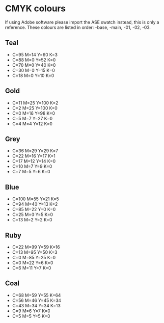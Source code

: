 # CMYK colours

If using Adobe software please import the ASE swatch instead, this is only a reference. These colours are listed in order: -base, -main, -01, -02, -03.

## Teal

- C=95 M=14 Y=60 K=3
- C=88 M=0 Y=52 K=0
- C=70 M=0 Y=40 K=0
- C=30 M=0 Y=15 K=0
- C=18 M=0 Y=10 K=0

## Gold

- C=11 M=25 Y=100 K=2
- C=2 M=25 Y=100 K=0
- C=0 M=16 Y=98 K=0
- C=5 M=7 Y=27 K=0
- C=4 M=4 Y=12 K=0

## Grey

- C=36 M=29 Y=29 K=7
- C=22 M=16 Y=17 K=1
- C=17 M=12 Y=14 K=0
- C=10 M=7 Y=9 K=0
- C=7 M=5 Y=6 K=0

## Blue

- C=100 M=55 Y=21 K=5
- C=94 M=40 Y=13 K=2
- C=85 M=22 Y=0 K=0
- C=25 M=0 Y=5 K=0
- C=13 M=2 Y=2 K=0

## Ruby

- C=22 M=99 Y=59 K=16
- C=13 M=95 Y=50 K=3
- C=0 M=85 Y=25 K=0
- C=0 M=22 Y=6 K=0
- C=6 M=11 Y=7 K=0

## Coal

- C=68 M=59 Y=55 K=64
- C=56 M=46 Y=45 K=34
- C=43 M=34 Y=34 K=13
- C=9 M=6 Y=7 K=0
- C=5 M=5 Y=5 K=0
